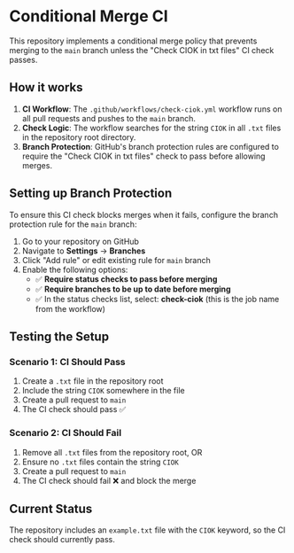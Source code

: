# Conditional Merge CI

This repository implements a conditional merge policy that prevents merging to the `main` branch unless the "Check CIOK in txt files" CI check passes.

## How it works

1. **CI Workflow**: The `.github/workflows/check-ciok.yml` workflow runs on all pull requests and pushes to the `main` branch.
2. **Check Logic**: The workflow searches for the string `CIOK` in all `.txt` files in the repository root directory.
3. **Branch Protection**: GitHub's branch protection rules are configured to require the "Check CIOK in txt files" check to pass before allowing merges.

## Setting up Branch Protection

To ensure this CI check blocks merges when it fails, configure the branch protection rule for the `main` branch:

1. Go to your repository on GitHub
2. Navigate to **Settings** → **Branches**
3. Click "Add rule" or edit existing rule for `main` branch
4. Enable the following options:
   - ✅ **Require status checks to pass before merging**
   - ✅ **Require branches to be up to date before merging**
   - ✅ In the status checks list, select: **check-ciok** (this is the job name from the workflow)

## Testing the Setup

### Scenario 1: CI Should Pass
1. Create a `.txt` file in the repository root
2. Include the string `CIOK` somewhere in the file
3. Create a pull request to `main`
4. The CI check should pass ✅

### Scenario 2: CI Should Fail
1. Remove all `.txt` files from the repository root, OR
2. Ensure no `.txt` files contain the string `CIOK`
3. Create a pull request to `main`
4. The CI check should fail ❌ and block the merge

## Current Status

The repository includes an `example.txt` file with the `CIOK` keyword, so the CI check should currently pass.